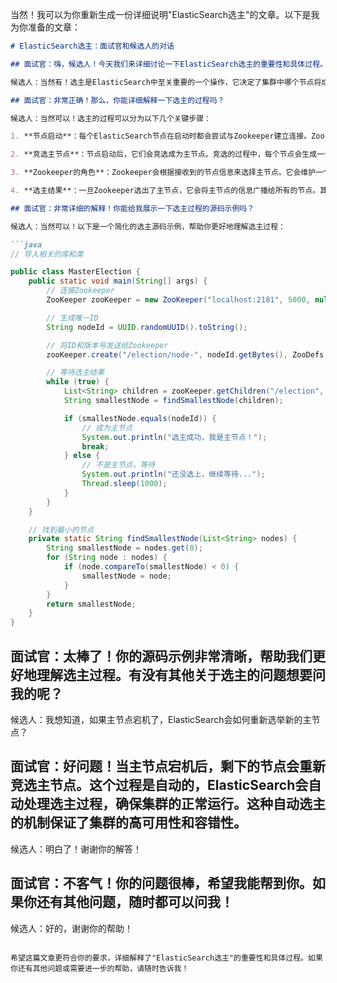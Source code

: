 当然！我可以为你重新生成一份详细说明"ElasticSearch选主"的文章。以下是我为你准备的文章：

```markdown
# ElasticSearch选主：面试官和候选人的对话

## 面试官：嗨，候选人！今天我们来详细讨论一下ElasticSearch选主的重要性和具体过程。你对这个话题有了解吗？

候选人：当然有！选主是ElasticSearch中至关重要的一个操作，它决定了集群中哪个节点将成为主节点，负责协调整个集群的操作。选主的稳定性和可靠性对于集群的正常运行至关重要。

## 面试官：非常正确！那么，你能详细解释一下选主的过程吗？

候选人：当然可以！选主的过程可以分为以下几个关键步骤：

1. **节点启动**：每个ElasticSearch节点在启动时都会尝试与Zookeeper建立连接。Zookeeper是一个分布式协调服务，用于管理集群中的节点。

2. **竞选主节点**：节点启动后，它们会竞选成为主节点。竞选的过程中，每个节点会生成一个唯一的ID，并将自己的ID和版本号发送给Zookeeper。

3. **Zookeeper的角色**：Zookeeper会根据接收到的节点信息来选择主节点。它会维护一个有序的节点列表，并将最小的节点作为主节点。这种有序列表的维护是通过Zookeeper的顺序节点（Sequential Node）特性实现的。

4. **选主结果**：一旦Zookeeper选出了主节点，它会将主节点的信息广播给所有的节点。其他节点会接收到这个信息，并将其作为参考，以便在后续的操作中与主节点进行通信。

## 面试官：非常详细的解释！你能给我展示一下选主过程的源码示例吗？

候选人：当然可以！以下是一个简化的选主源码示例，帮助你更好地理解选主过程：

```java
// 导入相关的库和类

public class MasterElection {
    public static void main(String[] args) {
        // 连接Zookeeper
        ZooKeeper zooKeeper = new ZooKeeper("localhost:2181", 5000, null);

        // 生成唯一ID
        String nodeId = UUID.randomUUID().toString();

        // 将ID和版本号发送给Zookeeper
        zooKeeper.create("/election/node-", nodeId.getBytes(), ZooDefs.Ids.OPEN_ACL_UNSAFE, CreateMode.EPHEMERAL_SEQUENTIAL);

        // 等待选主结果
        while (true) {
            List<String> children = zooKeeper.getChildren("/election", false);
            String smallestNode = findSmallestNode(children);

            if (smallestNode.equals(nodeId)) {
                // 成为主节点
                System.out.println("选主成功，我是主节点！");
                break;
            } else {
                // 不是主节点，等待
                System.out.println("还没选上，继续等待...");
                Thread.sleep(1000);
            }
        }
    }

    // 找到最小的节点
    private static String findSmallestNode(List<String> nodes) {
        String smallestNode = nodes.get(0);
        for (String node : nodes) {
            if (node.compareTo(smallestNode) < 0) {
                smallestNode = node;
            }
        }
        return smallestNode;
    }
}
```

## 面试官：太棒了！你的源码示例非常清晰，帮助我们更好地理解选主过程。有没有其他关于选主的问题想要问我的呢？

候选人：我想知道，如果主节点宕机了，ElasticSearch会如何重新选举新的主节点？

## 面试官：好问题！当主节点宕机后，剩下的节点会重新竞选主节点。这个过程是自动的，ElasticSearch会自动处理选主过程，确保集群的正常运行。这种自动选主的机制保证了集群的高可用性和容错性。

候选人：明白了！谢谢你的解答！

## 面试官：不客气！你的问题很棒，希望我能帮到你。如果你还有其他问题，随时都可以问我！

候选人：好的，谢谢你的帮助！

```

希望这篇文章更符合你的要求，详细解释了"ElasticSearch选主"的重要性和具体过程。如果你还有其他问题或需要进一步的帮助，请随时告诉我！